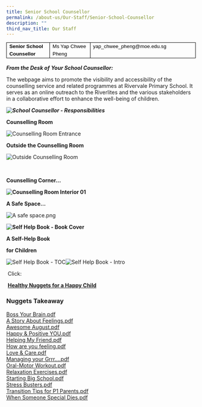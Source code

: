 ```yaml
---
title: Senior School Counsellor
permalink: /about-us/Our-Staff/Senior-School-Counsellor
description: ""
third_nav_title: Our Staff
---
```

<table style="margin: 0px; outline: 0px; padding: 0px; border-collapse: collapse; max-width: 100%; color: rgb(0, 0, 0); font-family: Helvetica; font-size: 13px; font-style: normal; font-variant-ligatures: normal; font-variant-caps: normal; font-weight: 400; letter-spacing: normal; orphans: 2; text-align: left; text-transform: none; white-space: normal; widows: 2; word-spacing: 0px; -webkit-text-stroke-width: 0px; text-decoration-thickness: initial; text-decoration-style: initial; text-decoration-color: initial; border: none; width: 652px; height: 45px;" cellpadding="0" cellspacing="0" border="1" class="MsoTableGrid"><tbody style="margin: 0px; outline: 0px; padding: 0px;"><tr style="margin: 0px; outline: 0px; padding: 0px; height: 14.35pt;"><td style="margin: 0px; outline: 0px; padding: 0cm 5.4pt; width: 138px; border: 1pt solid windowtext; height: 14.35pt;" valign="top" width="123"><p style="margin: 0cm 0cm 0.0001pt; outline: 0px; padding: 0px; line-height: 20px !important; color: rgb(0, 0, 0); font-family: Helvetica; font-size: 13px;"><em style="margin: 0px; outline: 0px; padding: 0px;"><span style="margin: 0px; outline: 0px; padding: 0px; font-size: 10pt; font-family: Arial, sans-serif; font-style: normal;"><b style="margin: 0px; outline: 0px; padding: 0px;">Senior School Counsellor</b></span></em><i style="margin: 0px; outline: 0px; padding: 0px;"><span style="margin: 0px; outline: 0px; padding: 0px; font-size: 10pt; font-family: Arial, sans-serif;"></span></i></p></td><td style="margin: 0px; outline: 0px; padding: 0cm 5.4pt; width: 158px; border-top: 1pt solid windowtext; border-right: 1pt solid windowtext; border-bottom: 1pt solid windowtext; border-image: initial; border-left: none; height: 14.35pt;" valign="top" width="142"><p style="margin: 0cm 0cm 0.0001pt; outline: 0px; padding: 0px; line-height: 20px !important; color: rgb(0, 0, 0); font-family: Helvetica; font-size: 13px;"><span style="margin: 0px; outline: 0px; padding: 0px; font-size: 10pt; font-family: Arial, sans-serif;">Ms Yap Chwee Pheng</span></p></td><td style="margin: 0px; outline: 0px; padding: 0cm 5.4pt; width: 355px; border-top: 1pt solid windowtext; border-right: 1pt solid windowtext; border-bottom: 1pt solid windowtext; border-image: initial; border-left: none; height: 14.35pt;" valign="top" width="337"><p style="margin: 0px 0px 0.0001pt; outline: 0px; padding: 0px; line-height: 20px; color: rgb(0, 0, 0); font-family: Helvetica; font-size: 13px;" class="MsoNormal"><span style="margin: 0px; outline: 0px; padding: 0px; font-size: 10pt; line-height: 20px; font-family: Arial, sans-serif;">yap_chwee_pheng@moe.edu.sg<i style="margin: 0px; outline: 0px; padding: 0px;"></i></span></p></td></tr></tbody></table>

**_From the Desk of_**&nbsp;**_Your School Counsellor:_**

The webpage aims to promote the visibility and accessibility of the counselling service and related programmes at Rivervale Primary School. It serves as an online outreach to the Riverlites and the various stakeholders in a collaborative effort to enhance the well-being of children.

**_![School Counsellor - Responsibilities](https://rivervalepri.moe.edu.sg/qql/slot/u143/About-Us/Staff/Counsellor/Ph2.jpg.png)_**

**Counselling Room**

![Counselling Room Entrance](https://rivervalepri.moe.edu.sg/qql/slot/u143/About-Us/Staff/Counsellor/Ph3.jpg)

**Outside the Counselling Room**

![Outside Counselling Room](https://rivervalepri.moe.edu.sg/qql/slot/u143/About-Us/Staff/Counsellor/Ph4.jpg)

&nbsp;

**Counselling Corner…**

**![Counselling Room Interior 01](https://rivervalepri.moe.edu.sg/qql/slot/u143/About-Us/Staff/Counsellor/Ph5.jpg)**

**A Safe Space…**

![A safe space.png](https://rivervalepri.moe.edu.sg/qql/slot/u143/A%20safe%20space.png)&nbsp;

**![Self Help Book - Book Cover](https://rivervalepri.moe.edu.sg/qql/slot/u143/About-Us/Staff/Counsellor/.tn.Ph7.jpg.mid.jpg)**

**A Self-Help Book**

****for Children****

![Self Help Book - TOC](https://rivervalepri.moe.edu.sg/qql/slot/u143/About-Us/Staff/Counsellor/.tn.Nu1.png.mid.jpg)![Self Help Book - Intro](https://rivervalepri.moe.edu.sg/qql/slot/u143/About-Us/Staff/Counsellor/Ph8.jpg)

&nbsp;Click:

&nbsp;**[Healthy Nuggets for a Happy Child](https://rivervalepri.moe.edu.sg/qql/slot/u143/About-Us/Staff/Counsellor/Healthy%20Nuggets%20for%20a%20Happy%20Child.pdf)**

### **Nuggets Takeaway**

  
[Boss Your Brain.pdf](https://rivervalepri.moe.edu.sg/qql/slot/u143/About-Us/Staff/Counsellor/Boss%20Your%20Brain.pdf)   
[A Story About Feelings.pdf](https://rivervalepri.moe.edu.sg/qql/slot/u143/About-Us/Staff/Counsellor/2015/September%202015_A%20Story%20About%20Feelings.pdf)  
[Awesome August.pdf](https://rivervalepri.moe.edu.sg/qql/slot/u143/About-Us/Staff/Counsellor/2014/Nuggets_Takeaway_Awesome_August_2014.pdf)  
[Happy & Positive YOU.pdf](https://rivervalepri.moe.edu.sg/qql/slot/u143/About-Us/Staff/Counsellor/2014/September_Nuggets_Takeaway_Becoming_a_Happy_&_Positive_YOU.pdf)  
[Helping My Friend.pdf](https://rivervalepri.moe.edu.sg/qql/slot/u143/About-Us/Staff/Counsellor/2015/April_2015_Helping_My_Friend_Culture_of_Love-Care-Support.pdf)  
[How are you feeling.pdf](https://rivervalepri.moe.edu.sg/qql/slot/u143/About-Us/Staff/Counsellor/2014/Joyful_July_14_Jul_2014.pdf)  
[Love & Care.pdf](https://rivervalepri.moe.edu.sg/qql/slot/u143/About-Us/Staff/Counsellor/2014/Nuggets%20Takeaway%20from%20Your%20School%20Counsellor_APR_MAY%20Issue%202014.pdf)  
[Managing your Grrr....pdf](https://rivervalepri.moe.edu.sg/qql/slot/u143/About-Us/Staff/Counsellor/2016/July%202016_Managing%20your%20Grrr....pdf)  
[Oral-Motor Workout.pdf](https://rivervalepri.moe.edu.sg/qql/slot/u143/About-Us/Staff/Counsellor/2015/August%202015_Oral-Motor%20Workout.pdf)  
[Relaxation Exercises.pdf](https://rivervalepri.moe.edu.sg/qql/slot/u143/About-Us/Staff/Counsellor/2014/October_Nuggets_Takeaway_Relaxation_Exercises_2014.pdf)  
[Starting Big School.pdf](https://rivervalepri.moe.edu.sg/qql/slot/u143/About-Us/Staff/Counsellor/2015/Jan_2015_Nuggets_Takeaway_Starting_Big_School_P1_Induction_5_Jan_2015.pdf)  
[Stress Busters.pdf](https://rivervalepri.moe.edu.sg/qql/slot/u143/About-Us/Staff/Counsellor/2015/July%202015_Stress%20Busters.pdf)  
[Transition Tips for P1 Parents.pdf](https://rivervalepri.moe.edu.sg/qql/slot/u143/About-Us/Staff/Counsellor/2015/Guidance_Branch-MOE_Tips_for_P1_Parents_to_Ease_Transitions_Slides_for_Schools_2015.pdf)  
[When Someone Special Dies.pdf](https://rivervalepri.moe.edu.sg/qql/slot/u143/About-Us/Staff/Counsellor/2016/Feb%202016_When%20Someone%20Special%20Dies_Grief%20&%20Loss.pdf)